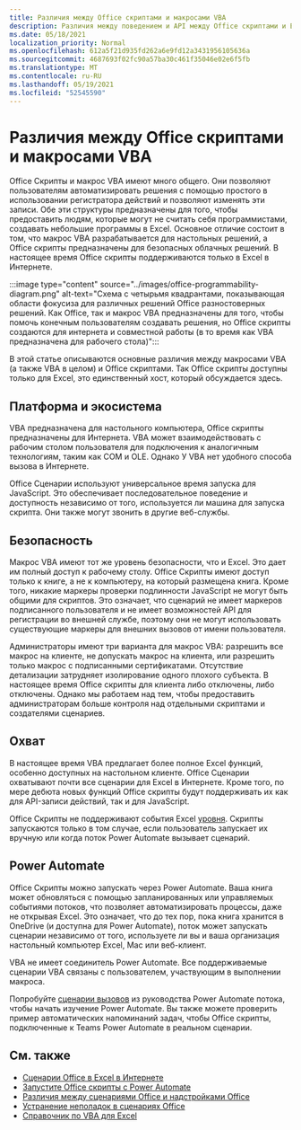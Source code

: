 ```yaml
---
title: Различия между Office скриптами и макросами VBA
description: Различия между поведением и API между Office скриптами и Excel макросами VBA.
ms.date: 05/18/2021
localization_priority: Normal
ms.openlocfilehash: 612a5f21d935fd262a6e9fd12a3431956105636a
ms.sourcegitcommit: 4687693f02fc90a57ba30c461f35046e02e6f5fb
ms.translationtype: MT
ms.contentlocale: ru-RU
ms.lasthandoff: 05/19/2021
ms.locfileid: "52545590"
---
```

# <a name="differences-between-office-scripts-and-vba-macros"></a>Различия между Office скриптами и макросами VBA

Office Скрипты и макрос VBA имеют много общего. Они позволяют пользователям автоматизировать решения с помощью простого в использовании регистратора действий и позволяют изменять эти записи. Обе эти структуры предназначены для того, чтобы предоставить людям, которые могут не считать себя программистами, создавать небольшие программы в Excel.
Основное отличие состоит в том, что макрос VBA разрабатывается для настольных решений, а Office скрипты предназначены для безопасных облачных решений. В настоящее время Office скрипты поддерживаются только в Excel в Интернете.

:::image type="content" source="../images/office-programmability-diagram.png" alt-text="Схема с четырьмя квадрантами, показывающая области фокусиза для различных решений Office разностоверных решений. Как Office, так и макрос VBA предназначены для того, чтобы помочь конечным пользователям создавать решения, но Office скрипты создаются для интернета и совместной работы (в то время как VBA предназначена для рабочего стола)":::

В этой статье описываются основные различия между макросами VBA (а также VBA в целом) и Office скриптами. Так Office скрипты доступны только для Excel, это единственный хост, который обсуждается здесь.

## <a name="platform-and-ecosystem"></a>Платформа и экосистема

VBA предназначена для настольного компьютера, Office скрипты предназначены для Интернета. VBA может взаимодействовать с рабочим столом пользователя для подключения к аналогичным технологиям, таким как COM и OLE. Однако У VBA нет удобного способа вызова в Интернете.

Office Сценарии используют универсальное время запуска для JavaScript. Это обеспечивает последовательное поведение и доступность независимо от того, используется ли машина для запуска скрипта. Они также могут звонить в другие веб-службы.

## <a name="security"></a>Безопасность

Макрос VBA имеют тот же уровень безопасности, что и Excel. Это дает им полный доступ к рабочему столу. Office Скрипты имеют доступ только к книге, а не к компьютеру, на который размещена книга. Кроме того, никакие маркеры проверки подлинности JavaScript не могут быть общими для скриптов. Это означает, что сценарий не имеет маркеров подписанного пользователя и не имеет возможностей API для регистрации во внешней службе, поэтому они не могут использовать существующие маркеры для внешних вызовов от имени пользователя.

Администраторы имеют три варианта для макрос VBA: разрешить все макрос на клиенте, не допускать макрос на клиента, или разрешить только макрос с подписанными сертификатами. Отсутствие детализации затрудняет изолирование одного плохого субъекта. В настоящее время Office скрипты для клиента либо отключены, либо отключены. Однако мы работаем над тем, чтобы предоставить администраторам больше контроля над отдельными скриптами и создателями сценариев.

## <a name="coverage"></a>Охват

В настоящее время VBA предлагает более полное Excel функций, особенно доступных на настольном клиенте. Office Сценарии охватывают почти все сценарии для Excel в Интернете. Кроме того, по мере дебюта новых функций Office скрипты будут поддерживать их как для API-записи действий, так и для JavaScript.

Office Скрипты не поддерживают события Excel [уровня](/office/vba/excel/concepts/events-worksheetfunctions-shapes/using-events-with-excel-objects). Скрипты запускаются только в том случае, если пользователь запускает их вручную или когда поток Power Automate вызывает сценарий.

## <a name="power-automate"></a>Power Automate

Office Скрипты можно запускать через Power Automate. Ваша книга может обновляться с помощью запланированных или управляемых событиями потоков, что позволяет автоматизировать процессы, даже не открывая Excel. Это означает, что до тех пор, пока книга хранится в OneDrive (и доступна для Power Automate), поток может запускать сценарии независимо от того, используете ли вы и ваша организация настольный компьютер Excel, Mac или веб-клиент.

VBA не имеет соединитель Power Automate. Все поддерживаемые сценарии VBA связаны с пользователем, участвующим в выполнении макроса.

Попробуйте [сценарии вызовов](../tutorials/excel-power-automate-manual.md) из руководства Power Automate потока, чтобы начать изучение Power Automate. Вы также можете [](scenarios/task-reminders.md) проверить пример автоматических напоминаний задач, чтобы Office скрипты, подключенные к Teams Power Automate в реальном сценарии.

## <a name="see-also"></a>См. также

- [Сценарии Office в Excel в Интернете](../overview/excel.md)
- [Запустите Office скрипты с Power Automate](../develop/power-automate-integration.md)
- [Различия между сценариями Office и надстройками Office](add-ins-differences.md)
- [Устранение неполадок в сценариях Office](../testing/troubleshooting.md)
- [Справочник по VBA для Excel](/office/vba/api/overview/excel)
